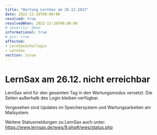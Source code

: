 ```yaml
---
title: "Wartung LernSax am 26.12.2022"
date: 2022-12-26T00:00:00
resolved: true
resolvedWhen: 2022-13-26T00:00:00
# severity: down
informational: true
# pin: true 
affected:
- LernSaxSchullogin
- LernSax
section: issue
---
```


# LernSax am 26.12. nicht erreichbar

LernSax wird für den gesamten Tag in den Wartungsmodus versetzt. Die Seiten außerhalb des Login bleiben verfügbar. 

Vorgesehen sind Updates im Speichersystem und Wartungsarbeiten am Mailsystem.

Weitere Statusmeldungen zu LernSax auch unter: 
https://www.lernsax.de/wws/9.php#/wws/status.php
